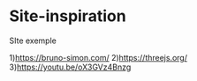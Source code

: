 # Site-inspiration
SIte exemple 

1)https://bruno-simon.com/
2)https://threejs.org/
3)https://youtu.be/oX3GVz4Bnzg
